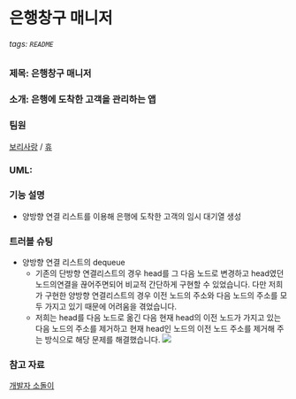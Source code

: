 # 은행창구 매니저 

###### tags: `README`

### 제목: 은행창구 매니저

### 소개: 은행에 도착한 고객을 관리하는 앱

### 팀원

[보리사랑](https://github.com/yusw10) / [휴](https://github.com/Hugh-github)
### UML: 

### 기능 설명
- 양방향 연결 리스트를 이용해 은행에 도착한 고객의 임시 대기열 생성

### 트러블 슈팅
- 양방향 연결 리스트의 dequeue
  - 기존의 단방향 연결리스트의 경우 head를 그 다음 노드로 변경하고 head였던 노드의연결을 끊어주면되어 비교적 간단하게 구현할 수 있었습니다. 다만 저희가 구현한 양방향 연결리스트의 경우 이전 노드의 주소와 다음 노드의 주소를 모두 가지고 있기 때문에 어려움을 겪었습니다.
  - 저희는 head를 다음 노드로 옮긴 다음 현재 head의 이전 노드가 가지고 있는 다음 노드의 주소를 제거하고 현재 head인 노드의 이전 노드 주소를 제거해 주는 방식으로 해당 문제를 해결했습니다.
![](https://i.imgur.com/QkVczeY.png)


### 참고 자료
[개발자 소돌이](https://babbab2.tistory.com/86)
